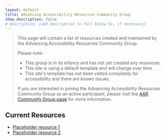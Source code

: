 ```yaml
---
layout: default
title: Advancing Accessibility Resources Community Group
show_description: false
# description: [add description to fall below h1, if necessary]
---
```


>   This page will contain a list of resources created and maintained by the Advancing Accessibility Resources Community Group.
>
>   Please note:
>
>   *   This group is in its infancy and has not yet created any resources.
>   *   This site is using a default template and will change over time.
>   *   This site's template has not been vetted completely for accessibility and there are known issues. 
>
>If you are interested in joining the Advancing Accessibility Resources Community Group as an active participant, please visit the [AAR Community Group page](https://www.w3.org/community/adva11yresources/) for more information.

## Current Resources

*   [Placeholder resource 1](resources/resource1)
*   [Placeholder resource 2](resources/resource2)

